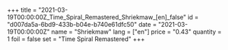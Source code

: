 +++
title = "2021-03-19T00:00:00Z_Time_Spiral_Remastered_Shriekmaw_[en]_false"
id = "d007da5a-6bd9-433b-b04e-b740e61dfc50"
date = "2021-03-19T00:00:00Z"
name = "Shriekmaw"
lang = ["en"]
price = "0.43"
quantity = 1
foil = false
set = "Time Spiral Remastered"
+++
